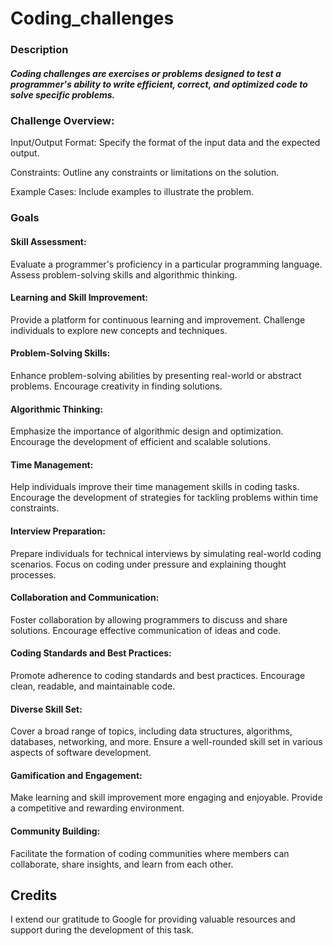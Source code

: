 # Coding_challenges

### Description

##### Coding challenges are exercises or problems designed to test a programmer's ability to write efficient, correct, and optimized code to solve specific problems. 

### Challenge Overview:

Input/Output Format: Specify the format of the input data and the expected output.

Constraints: Outline any constraints or limitations on the solution.

Example Cases: Include examples to illustrate the problem.

### Goals

#### Skill Assessment:

Evaluate a programmer's proficiency in a particular programming language.
Assess problem-solving skills and algorithmic thinking.

#### Learning and Skill Improvement:

Provide a platform for continuous learning and improvement.
Challenge individuals to explore new concepts and techniques.

#### Problem-Solving Skills:

Enhance problem-solving abilities by presenting real-world or abstract problems.
Encourage creativity in finding solutions.

#### Algorithmic Thinking:

Emphasize the importance of algorithmic design and optimization.
Encourage the development of efficient and scalable solutions.

#### Time Management:

Help individuals improve their time management skills in coding tasks.
Encourage the development of strategies for tackling problems within time constraints.

#### Interview Preparation:

Prepare individuals for technical interviews by simulating real-world coding scenarios.
Focus on coding under pressure and explaining thought processes.

#### Collaboration and Communication:

Foster collaboration by allowing programmers to discuss and share solutions.
Encourage effective communication of ideas and code.

#### Coding Standards and Best Practices:

Promote adherence to coding standards and best practices.
Encourage clean, readable, and maintainable code.

#### Diverse Skill Set:

Cover a broad range of topics, including data structures, algorithms, databases, networking, and more.
Ensure a well-rounded skill set in various aspects of software development.

#### Gamification and Engagement:

Make learning and skill improvement more engaging and enjoyable.
Provide a competitive and rewarding environment.

#### Community Building:

Facilitate the formation of coding communities where members can collaborate, share insights, and learn from each other.

## Credits

I extend our gratitude to Google for providing valuable resources and support during the development of this task.



